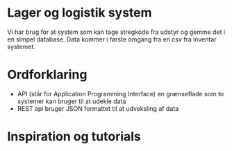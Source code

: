 # Lager og logistik system
Vi har brug for at system som kan tage stregkode fra udstyr og gemme det i en simpel database. Data kommer i første omgang fra en csv fra inventar systemet.

# Ordforklaring
* API (står for Application Programming Interface) en grænseflade som to systemer kan bruger til at udekle data
* REST api bruger JSON formattet til at udveksling af data

# Inspiration og tutorials
